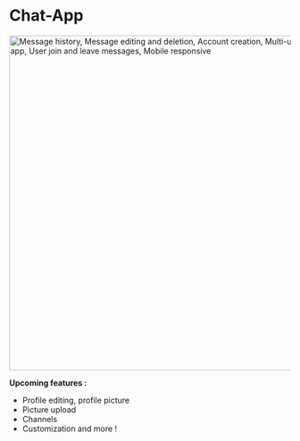 # Chat-App
<img width="581" height="600" alt="Message history, Message editing and deletion, Account creation, Multi-user chat app, User join and leave messages, Mobile responsive" src="https://github.com/user-attachments/assets/a88251db-2da7-4b7a-84ee-e67ff3c68bbf" />

__Upcoming features :__
- Profile editing, profile picture
- Picture upload
- Channels
- Customization
and more !
